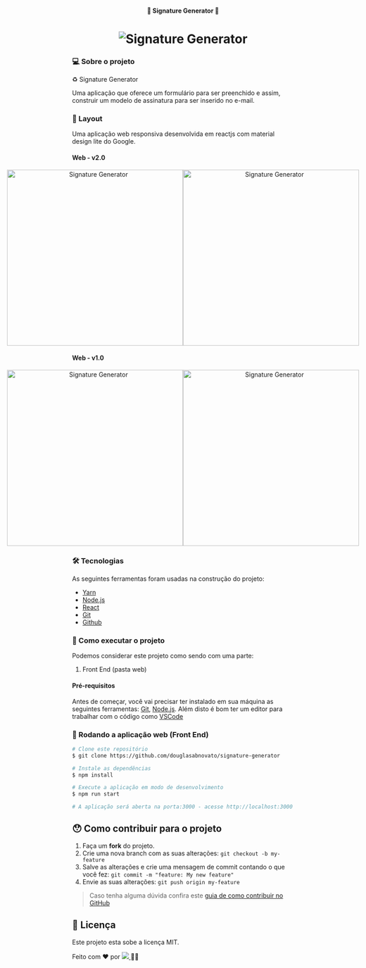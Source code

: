 <h4 align="center"> 
	🚧 Signature Generator 🚀
</h4> 

<h1 align="center">
    <img alt="Signature Generator" title="#Signature Generator" src="./assets/tela-2.jpg" />
</h1>

### 💻 Sobre o projeto

♻️ Signature Generator 

Uma aplicação que oferece um formulário para ser preenchido e assim, construir um modelo de assinatura para ser inserido no e-mail. 
 
### 🎨 Layout

Uma aplicação web responsiva desenvolvida em reactjs com material design lite do Google. 

#### Web - v2.0

<p align="center" style="display: flex; align-items: flex-start; justify-content: center;">
  <img alt="Signature Generator" title="#Signature Generator" src="./assets/tela-2.jpg" width="400px">
  <img alt="Signature Generator" title="#Signature Generator" src="./assets/tela-1.jpg" width="400px">
</p>

#### Web - v1.0

<p align="center" style="display: flex; align-items: flex-start; justify-content: center;">
  <img alt="Signature Generator" title="#Signature Generator" src="./assets/tela-3.jpg" width="400px">
  <img alt="Signature Generator" title="#Signature Generator" src="./assets/tela-4.jpg" width="400px">
</p>

### 🛠 Tecnologias

As seguintes ferramentas foram usadas na construção do projeto:

- [Yarn][yarn]
- [Node.js][nodejs]
- [React][reactjs]
- [Git][git]
- [Github][github] 

### 🚀 Como executar o projeto

Podemos considerar este projeto como sendo com uma parte:
1. Front End (pasta web)  

#### Pré-requisitos

Antes de começar, você vai precisar ter instalado em sua máquina as seguintes ferramentas:
[Git][git], [Node.js][nodejs]. 
Além disto é bom ter um editor para trabalhar com o código como [VSCode][vscode]

### 🧭 Rodando a aplicação web (Front End)

```bash
# Clone este repositório
$ git clone https://github.com/douglasabnovato/signature-generator

# Instale as dependências
$ npm install

# Execute a aplicação em modo de desenvolvimento
$ npm run start

# A aplicação será aberta na porta:3000 - acesse http://localhost:3000
```

## 😯 Como contribuir para o projeto

1. Faça um **fork** do projeto.
2. Crie uma nova branch com as suas alterações: `git checkout -b my-feature`
3. Salve as alterações e crie uma mensagem de commit contando o que você fez: `git commit -m "feature: My new feature"`
4. Envie as suas alterações: `git push origin my-feature`
> Caso tenha alguma dúvida confira este [guia de como contribuir no GitHub](https://github.com/firstcontributions/first-contributions)


## 📝 Licença

Este projeto esta sobe a licença MIT.

Feito com ❤️ por <a href="https://www.linkedin.com/in/douglasabnovato/">
   <img src="https://img.shields.io/static/v1?label=Dev&message=douglasabnovato&color=7159c1&style=for-the-badge&logo=ghost"/>
</a>👋🏽

[git]: https://git-scm.com/doc
[github]: https://docs.github.com/en
[nodejs]: https://nodejs.org/
[reactjs]: https://reactjs.org
[yarn]: https://yarnpkg.com/
[vscode]: https://code.visualstudio.com/
